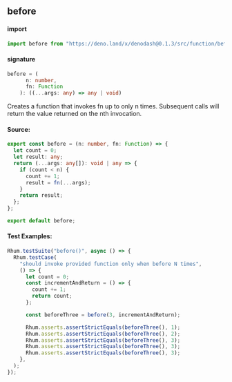 ## before

#### import

```typescript
import before from "https://deno.land/x/denodash@0.1.3/src/function/before.ts";
```

#### signature

```typescript
before = (
      n: number,
      fn: Function
    ): ((...args: any) => any | void)
```

Creates a function that invokes fn up to only n times. Subsequent calls will
return the value returned on the nth invocation.

#### Source:

```typescript
export const before = (n: number, fn: Function) => {
  let count = 0;
  let result: any;
  return (...args: any[]): void | any => {
    if (count < n) {
      count += 1;
      result = fn(...args);
    }
    return result;
  };
};

export default before;
```

#### Test Examples:

```typescript
Rhum.testSuite("before()", async () => {
  Rhum.testCase(
    "should invoke provided function only when before N times",
    () => {
      let count = 0;
      const incrementAndReturn = () => {
        count += 1;
        return count;
      };

      const beforeThree = before(3, incrementAndReturn);

      Rhum.asserts.assertStrictEquals(beforeThree(), 1);
      Rhum.asserts.assertStrictEquals(beforeThree(), 2);
      Rhum.asserts.assertStrictEquals(beforeThree(), 3);
      Rhum.asserts.assertStrictEquals(beforeThree(), 3);
      Rhum.asserts.assertStrictEquals(beforeThree(), 3);
    },
  );
});
```
